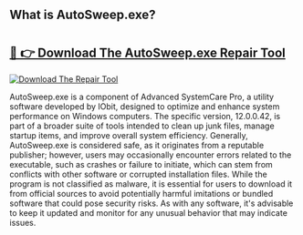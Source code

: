 ## What is AutoSweep.exe? 

# <h2><a href="https://exedetect.com/download.php?AutoSweep.exe">🔗 👉 Download The AutoSweep.exe Repair Tool</a></h2>

[![Download The Repair Tool](https://exedetect.com/download-button.jpg)](https://exedetect.com/download.php?AutoSweep.exe)

AutoSweep.exe is a component of Advanced SystemCare Pro, a utility software developed by IObit, designed to optimize and enhance system performance on Windows computers. The specific version, 12.0.0.42, is part of a broader suite of tools intended to clean up junk files, manage startup items, and improve overall system efficiency. Generally, AutoSweep.exe is considered safe, as it originates from a reputable publisher; however, users may occasionally encounter errors related to the executable, such as crashes or failure to initiate, which can stem from conflicts with other software or corrupted installation files. While the program is not classified as malware, it is essential for users to download it from official sources to avoid potentially harmful imitations or bundled software that could pose security risks. As with any software, it's advisable to keep it updated and monitor for any unusual behavior that may indicate issues.